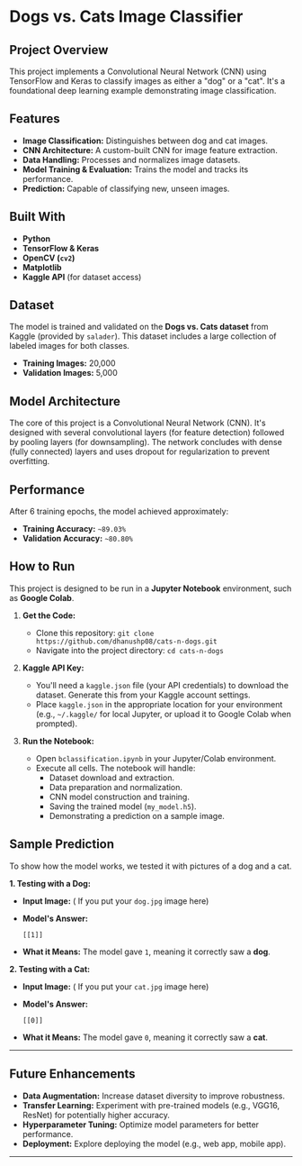 
# Dogs vs. Cats Image Classifier 

## Project Overview

This project implements a Convolutional Neural Network (CNN) using TensorFlow and Keras to classify images as either a "dog" or a "cat". It's a foundational deep learning example demonstrating image classification.

## Features

  * **Image Classification:** Distinguishes between dog and cat images.
  * **CNN Architecture:** A custom-built CNN for image feature extraction.
  * **Data Handling:** Processes and normalizes image datasets.
  * **Model Training & Evaluation:** Trains the model and tracks its performance.
  * **Prediction:** Capable of classifying new, unseen images.

## Built With

  * **Python**
  * **TensorFlow & Keras**
  * **OpenCV (`cv2`)**
  * **Matplotlib**
  * **Kaggle API** (for dataset access)

## Dataset

The model is trained and validated on the **Dogs vs. Cats dataset** from Kaggle (provided by `salader`). This dataset includes a large collection of labeled images for both classes.

  * **Training Images:** 20,000
  * **Validation Images:** 5,000

## Model Architecture

The core of this project is a Convolutional Neural Network (CNN). It's designed with several convolutional layers (for feature detection) followed by pooling layers (for downsampling). The network concludes with dense (fully connected) layers and uses dropout for regularization to prevent overfitting.

## Performance

After 6 training epochs, the model achieved approximately:

  * **Training Accuracy:** `~89.03%`
  * **Validation Accuracy:** `~80.80%`

## How to Run 

This project is designed to be run in a **Jupyter Notebook** environment, such as **Google Colab**.

1.  **Get the Code:**

      * Clone this repository: `git clone https://github.com/dhanushp08/cats-n-dogs.git`
      * Navigate into the project directory: `cd cats-n-dogs`

2.  **Kaggle API Key:**

      * You'll need a `kaggle.json` file (your API credentials) to download the dataset. Generate this from your Kaggle account settings.
      * Place `kaggle.json` in the appropriate location for your environment (e.g., `~/.kaggle/` for local Jupyter, or upload it to Google Colab when prompted).

3.  **Run the Notebook:**

      * Open `bclassification.ipynb` in your Jupyter/Colab environment.
      * Execute all cells. The notebook will handle:
          * Dataset download and extraction.
          * Data preparation and normalization.
          * CNN model construction and training.
          * Saving the trained model (`my_model.h5`).
          * Demonstrating a prediction on a sample image.

## Sample Prediction

To show how the model works, we tested it with pictures of a dog and a cat.

**1. Testing with a Dog:**

  * **Input Image:**
    ( If you put your `dog.jpg` image here)

  * **Model's Answer:**

    ```
    [[1]]
    ```

  * **What it Means:** The model gave `1`, meaning it correctly saw a **dog**.

**2. Testing with a Cat:**

  * **Input Image:**
    ( If you put your `cat.jpg` image here)

  * **Model's Answer:**

    ```
    [[0]]
    ```

  * **What it Means:** The model gave `0`, meaning it correctly saw a **cat**.

-----

## Future Enhancements

  * **Data Augmentation:** Increase dataset diversity to improve robustness.
  * **Transfer Learning:** Experiment with pre-trained models (e.g., VGG16, ResNet) for potentially higher accuracy.
  * **Hyperparameter Tuning:** Optimize model parameters for better performance.
  * **Deployment:** Explore deploying the model (e.g., web app, mobile app).

-----
